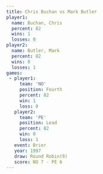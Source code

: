 ```yaml
---
title: Chris Buchan vs Mark Butler
player1:             
  name: Buchan, Chris
  percent: 82        
  wins: 1            
  losses: 0          
player2:             
  name: Butler, Mark 
  percent: 82        
  wins: 0            
  losses: 1          
games:
 - player1:          
     team: 'NO'      
     position: Fourth
     percent: 82     
     win: 1          
     loss: 0         
   player2:        
     team: 'PE'    
     position: Lead
     percent: 82   
     win: 0        
     loss: 1       
   event: Brier        
   year: 1997          
   draw: Round Robin(9)
   score: NO 7 - PE 6  
---
```

